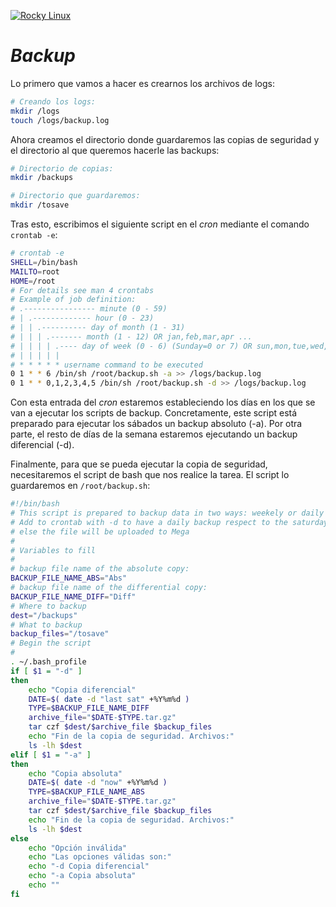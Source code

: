 [![Rocky Linux](https://img.shields.io/badge/Rocky%20Linux-35BF5C?style=for-the-badge&logo=redhat&logoColor=white)](RockyLinux.md)

# _Backup_

Lo primero que vamos a hacer es crearnos los archivos de logs:

```bash
# Creando los logs:
mkdir /logs
touch /logs/backup.log
```

Ahora creamos el directorio donde guardaremos las copias de seguridad y el directorio al que queremos hacerle las backups:

```bash
# Directorio de copias:
mkdir /backups

# Directorio que guardaremos:
mkdir /tosave
```

Tras esto, escribimos el siguiente script en el _cron_ mediante el comando ```crontab -e```:

```bash
# crontab -e
SHELL=/bin/bash
MAILTO=root
HOME=/root
# For details see man 4 crontabs
# Example of job definition:
# .---------------- minute (0 - 59)
# | .------------- hour (0 - 23)
# | | .---------- day of month (1 - 31)
# | | | .------- month (1 - 12) OR jan,feb,mar,apr ...
# | | | | .---- day of week (0 - 6) (Sunday=0 or 7) OR sun,mon,tue,wed,thu,fri,sat
# | | | | |
# * * * * * username command to be executed
0 1 * * 6 /bin/sh /root/backup.sh -a >> /logs/backup.log
0 1 * * 0,1,2,3,4,5 /bin/sh /root/backup.sh -d >> /logs/backup.log
```

Con esta entrada del _cron_ estaremos estableciendo los días en los que se van a ejecutar los scripts de backup. Concretamente, este script está preparado para ejecutar los sábados un backup absoluto (-a). Por otra parte, el resto de días de la semana estaremos ejecutando un backup diferencial (-d).

Finalmente, para que se pueda ejecutar la copia de seguridad, necesitaremos el script de bash que nos realice la tarea. El script lo guardaremos en ```/root/backup.sh```:

```bash
#!/bin/bash
# This script is prepared to backup data in two ways: weekely or daily
# Add to crontab with -d to have a daily backup respect to the saturday.
# else the file will be uploaded to Mega
#
# Variables to fill
#
# backup file name of the absolute copy:
BACKUP_FILE_NAME_ABS="Abs"
# backup file name of the differential copy:
BACKUP_FILE_NAME_DIFF="Diff"
# Where to backup
dest="/backups"
# What to backup
backup_files="/tosave"
# Begin the script
#
. ~/.bash_profile
if [ $1 = "-d" ]
then
    echo "Copia diferencial"
    DATE=$( date -d "last sat" +%Y%m%d )
    TYPE=$BACKUP_FILE_NAME_DIFF
    archive_file="$DATE-$TYPE.tar.gz"
    tar czf $dest/$archive_file $backup_files
    echo "Fin de la copia de seguridad. Archivos:"
    ls -lh $dest
elif [ $1 = "-a" ]
then
    echo "Copia absoluta"
    DATE=$( date -d "now" +%Y%m%d )
    TYPE=$BACKUP_FILE_NAME_ABS
    archive_file="$DATE-$TYPE.tar.gz"
    tar czf $dest/$archive_file $backup_files
    echo "Fin de la copia de seguridad. Archivos:"
    ls -lh $dest
else
    echo "Opción inválida"
    echo "Las opciones válidas son:"
    echo "-d Copia diferencial"
    echo "-a Copia absoluta"
    echo ""
fi
```
